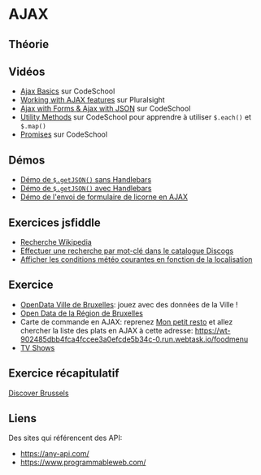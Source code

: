 # AJAX #

## Théorie ##

## Vidéos ##

- [Ajax Basics](http://jquery-part2.codeschool.com/levels/1/sections/2) sur CodeSchool
- [Working with AJAX features](https://app.pluralsight.com/player?course=jquery-fundamentals&author=dan-wahlin&name=jquery-fundamentals-ajax&clip=0) sur Pluralsight
- [Ajax with Forms & Ajax with JSON](http://jquery-part2.codeschool.com/levels/3/sections/2) sur CodeSchool
- [Utility Methods](http://jquery-part2.codeschool.com/levels/4/sections/2) sur CodeSchool pour apprendre à utiliser `$.each()` et `$.map()`  
- [Promises](http://jquery-part2.codeschool.com/levels/6/sections/2) sur CodeSchool

## Démos ##

- [Démo de `$.getJSON()` sans Handlebars](https://jsfiddle.net/bfcepegra/ezmyg6n3/)
- [Démo de `$.getJSON()` avec Handlebars](https://jsfiddle.net/bfcepegra/q3r3bxod/)
- [Démo de l'envoi de formulaire de licorne en AJAX](https://jsfiddle.net/bfcepegra/cvhebt9o/)

## Exercices jsfiddle ##

- [Recherche Wikipedia](http://jsfiddle.net/bfcepegra/ru40hd2y/)
- [Effectuer une recherche par mot-clé dans le catalogue Discogs](https://jsfiddle.net/bfcepegra/fhcxv8ec/)
- [Afficher les conditions météo courantes en fonction de la localisation](https://jsfiddle.net/bfcepegra/5sLgjo6y/)

## Exercice ##

- [OpenData Ville de Bruxelles](https://opendata.bruxelles.be/page/home/): jouez avec des données de la Ville !
- [Open Data de la Région de Bruxelles](http://opendatastore.brussels/fr/)
- Carte de commande en AJAX: reprenez [Mon petit resto](https://github.com/bruxellesformationcepegra/lab-simplefoodmenu) et allez chercher la liste des plats en AJAX à cette adresse: https://wt-902485dbb4fca4fccee3a0efcde5b34c-0.run.webtask.io/foodmenu
- [TV Shows](https://github.com/bruxellesformationcepegra/lab-js-tvshows)

## Exercice récapitulatif ##

[Discover Brussels](https://github.com/bruxellesformationcepegra/lab-js-discoverbrussels)

## Liens ##

Des sites qui référencent des API: 
- https://any-api.com/
- https://www.programmableweb.com/





